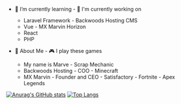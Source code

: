 - 🌱 I’m currently learning    - 🔨 I'm currently working on
   - Laravel Framework              - Backwoods Hosting CMS
   - Vue                            - MX Marvin Horizon
   - React
   - PHP                       
    

- 🤪 About Me                       - 🎮 I play these games
    - My name is Marve                   - Scrap Mechanic
    - Backwoods Hosting - COO            - Minecraft
    - MX Marvin - Founder and CEO        - Satisfactory
                                         - Fortnite
                                         - Apex Legends

[![Anurag's GitHub stats](https://github-readme-stats.vercel.app/api?username=mxmarve&theme=synthwave&show_icons=true)](https://github.com/anuraghazra/github-readme-stats)
[![Top Langs](https://github-readme-stats.vercel.app/api/top-langs/?username=mxmarve&layout=compact&theme=synthwave)](https://github.com/anuraghazra/github-readme-stats)


